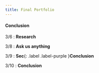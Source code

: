 ```yaml
---
title: Final Portfolio
---
```


#### Conclusion

3/6
: **Research**

3/8
: **Ask us anything**

3/9
: **Sec**{: .label .label-purple }**Conclusion**

3/10
: **Conclusion**
